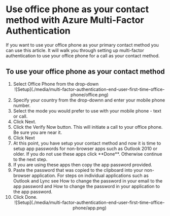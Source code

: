 <properties 
	pageTitle="Use office phone as your contact method with Azure MFA" 
	description="This page will show users how to use their office phone as the primary contact method for Azure MFA." 
	services="multi-factor-authentication" 
	documentationCenter="" 
	authors="billmath" 
	manager="stevenp" 
	editor="curtland"/>

<tags 
	ms.service="multi-factor-authentication" 
	ms.workload="identity" 
	ms.tgt_pltfrm="na" 
	ms.devlang="na" 
	ms.topic="article" 
	ms.date="05/12/2016" 
	ms.author="billmath"/>

# Use office phone as your contact method with Azure Multi-Factor Authentication

If you want to use your office phone as your primary contact method you can use this article.  It will walk you through setting up multi-factor authentication to use your office phone for a call as your contact method.

## To use your office phone as your contact method

<ol>
<li>Select Office Phone from the drop-down</li>

<center>![Setup](./media/multi-factor-authentication-end-user-first-time-office-phone/office.png)</center>


<li>Specify your country from the drop-downn and enter your mobile phone number.</li>
<li>Select the mode you would prefer to use with your mobile phone - text or call.</li>
<li>Click Next.</li>
<li>Click the Verify Now button. This will initiate a call to your office phone.  Be sure you are near it. 
<li>Click Next</li>
<li>At this point, you have setup your contact method and now it is time to setup app passwords for non-browser apps such as Outlook 2010 or older. If you do not use these apps click **Done**.  Otherwise continue to the next step.
<li>If you are using these apps then copy the app password provided.</li>

<li>Paste the password that was copied to the clipboard into your non-browser application. For steps on individual applications such as Outlook and Lync see How to change the password in your email to the app password and How to change the password in your application to the app password.</li>
<li>Click Done.</li>



<center>![Setup](./media/multi-factor-authentication-end-user-first-time-office-phone/app.png)</center>
 